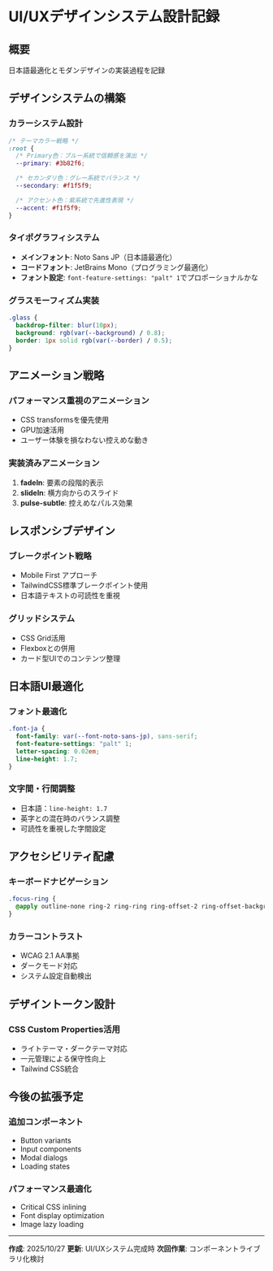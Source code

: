 # UI/UXデザインシステム設計記録

## 概要
日本語最適化とモダンデザインの実装過程を記録

## デザインシステムの構築

### カラーシステム設計
```css
/* テーマカラー戦略 */
:root {
  /* Primary色：ブルー系統で信頼感を演出 */
  --primary: #3b82f6;

  /* セカンダリ色：グレー系統でバランス */
  --secondary: #f1f5f9;

  /* アクセント色：紫系統で先進性表現 */
  --accent: #f1f5f9;
}
```

### タイポグラフィシステム
- **メインフォント**: Noto Sans JP（日本語最適化）
- **コードフォント**: JetBrains Mono（プログラミング最適化）
- **フォント設定**: `font-feature-settings: "palt" 1`でプロポーショナルかな

### グラスモーフィズム実装
```css
.glass {
  backdrop-filter: blur(10px);
  background: rgb(var(--background) / 0.8);
  border: 1px solid rgb(var(--border) / 0.5);
}
```

## アニメーション戦略

### パフォーマンス重視のアニメーション
- CSS transformsを優先使用
- GPU加速活用
- ユーザー体験を損なわない控えめな動き

### 実装済みアニメーション
1. **fadeIn**: 要素の段階的表示
2. **slideIn**: 横方向からのスライド
3. **pulse-subtle**: 控えめなパルス効果

## レスポンシブデザイン

### ブレークポイント戦略
- Mobile First アプローチ
- TailwindCSS標準ブレークポイント使用
- 日本語テキストの可読性を重視

### グリッドシステム
- CSS Grid活用
- Flexboxとの併用
- カード型UIでのコンテンツ整理

## 日本語UI最適化

### フォント最適化
```css
.font-ja {
  font-family: var(--font-noto-sans-jp), sans-serif;
  font-feature-settings: "palt" 1;
  letter-spacing: 0.02em;
  line-height: 1.7;
}
```

### 文字間・行間調整
- 日本語：`line-height: 1.7`
- 英字との混在時のバランス調整
- 可読性を重視した字間設定

## アクセシビリティ配慮

### キーボードナビゲーション
```css
.focus-ring {
  @apply outline-none ring-2 ring-ring ring-offset-2 ring-offset-background;
}
```

### カラーコントラスト
- WCAG 2.1 AA準拠
- ダークモード対応
- システム設定自動検出

## デザイントークン設計

### CSS Custom Properties活用
- ライトテーマ・ダークテーマ対応
- 一元管理による保守性向上
- Tailwind CSS統合

## 今後の拡張予定

### 追加コンポーネント
- Button variants
- Input components
- Modal dialogs
- Loading states

### パフォーマンス最適化
- Critical CSS inlining
- Font display optimization
- Image lazy loading

---

**作成**: 2025/10/27
**更新**: UI/UXシステム完成時
**次回作業**: コンポーネントライブラリ化検討
